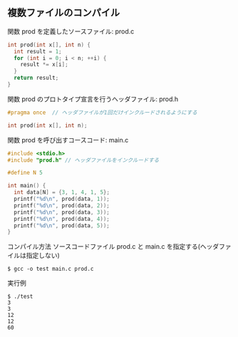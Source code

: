 ## 複数ファイルのコンパイル

関数 prod を定義したソースファイル: prod.c
````C
int prod(int x[], int n) {
  int result = 1;
  for (int i = 0; i < n; ++i) {
    result *= x[i];
  }
  return result;
}
````

関数 prod のプロトタイプ宣言を行うヘッダファイル: prod.h
````h
#pragma once  // ヘッダファイルが1回だけインクルードされるようにする

int prod(int x[], int n);
````

関数 prod を呼び出すコースコード: main.c
````C
#include <stdio.h>
#include "prod.h" // ヘッダファイルをインクルードする

#define N 5

int main() {
  int data[N] = {3, 1, 4, 1, 5};
  printf("%d\n", prod(data, 1));
  printf("%d\n", prod(data, 2));
  printf("%d\n", prod(data, 3));
  printf("%d\n", prod(data, 4));
  printf("%d\n", prod(data, 5));
}
````

コンパイル方法 ソースコードファイル prod.c と main.c を指定する(ヘッダファイルは指定しない)
````
$ gcc -o test main.c prod.c
````

実行例
````
$ ./test
3
3
12
12
60
````
